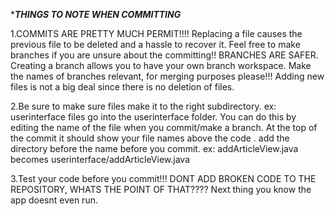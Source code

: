 ******THINGS TO NOTE WHEN COMMITTING*****

1.COMMITS ARE PRETTY MUCH PERMIT!!!! Replacing a file causes the previous file to be deleted and a hassle to recover it.
  Feel free to make branches if you are unsure about the committing!!
  BRANCHES ARE SAFER.
  Creating a branch allows you to have your own branch workspace.
  Make the names of branches relevant, for merging purposes please!!!
  Adding new files is not a big deal since there is no deletion of files.

2.Be sure to make sure files make it to the right subdirectory.
  ex: userinterface files go into the userinterface folder.
  You can do this by editing the name of the file when you commit/make a branch.
  At the top of the commit it should show your file names above the code .
  add the directory before the name before you commit.
  ex: addArticleView.java becomes userinterface/addArticleView.java
 
3.Test your code before you commit!!!
  DONT ADD BROKEN CODE TO THE REPOSITORY, WHATS THE POINT OF THAT????
  Next thing you know the app doesnt even run.

